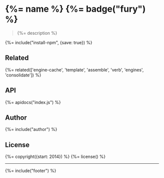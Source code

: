 # {%= name %} {%= badge("fury") %}

> {%= description %}

{%= include("install-npm", {save: true}) %}

## Related
{%= related(['engine-cache', 'template', 'assemble', 'verb', 'engines', 'consolidate']) %}

## API
{%= apidocs("index.js") %}

## Author
{%= include("author") %}

## License
{%= copyright({start: 2014}) %}
{%= license() %}

***

{%= include("footer") %}
